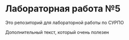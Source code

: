 # Лабораторная работа №5
Это репозиторий для лабораторной работы по СУРПО

Дополнительный текст, который очень полезен
